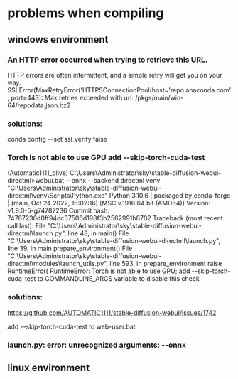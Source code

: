 # problems when compiling
## windows environment
###  An HTTP error occurred when trying to retrieve this URL.
HTTP errors are often intermittent, and a simple retry will get you on your way.
SSLError(MaxRetryError('HTTPSConnectionPool(host=\'repo.anaconda.com\', port=443): Max retries exceeded with url: /pkgs/main/win-64/repodata.json.bz2

### solutions:
conda config --set ssl_verify false 


### Torch is not able to use GPU add --skip-torch-cuda-test
(Automatic1111_olive) C:\Users\Administrator\sky\stable-diffusion-webui-directml>webui.bat --onnx --backend directml
venv "C:\Users\Administrator\sky\stable-diffusion-webui-directml\venv\Scripts\Python.exe"
Python 3.10.6 | packaged by conda-forge | (main, Oct 24 2022, 16:02:16) [MSC v.1916 64 bit (AMD64)]
Version: v1.9.0-5-g74787236
Commit hash: 74787236d0ff94dc37506d198f3b2562991b8702
Traceback (most recent call last):
  File "C:\Users\Administrator\sky\stable-diffusion-webui-directml\launch.py", line 48, in <module>
    main()
  File "C:\Users\Administrator\sky\stable-diffusion-webui-directml\launch.py", line 39, in main
    prepare_environment()
  File "C:\Users\Administrator\sky\stable-diffusion-webui-directml\modules\launch_utils.py", line 593, in prepare_environment
    raise RuntimeError(
RuntimeError: Torch is not able to use GPU; add --skip-torch-cuda-test to COMMANDLINE_ARGS variable to disable this check
### solutions:
https://github.com/AUTOMATIC1111/stable-diffusion-webui/issues/1742

add --skip-torch-cuda-test  to web-user.bat

### launch.py: error: unrecognized arguments: --onnx 


 


## linux environment
